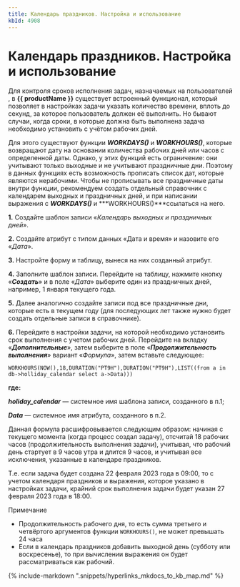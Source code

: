 ```yaml
---
title: Календарь праздников. Настройка и использование
kbId: 4908
---
```


# Календарь праздников. Настройка и использование

Для контроля сроков исполнения задач, назначаемых на пользователей, в **{{ productName }}** существует встроенный функционал, который позволяет в настройках задачи указать количество времени, вплоть до секунд, за которое пользователь должен её выполнить. Но бывают случаи, когда сроки, в которые должна быть выполнена задача необходимо установить с учётом рабочих дней.

Для этого существуют функции ***WORKDAYS()*** и ***WORKHOURS()***, которые возвращают дату на основании количества рабочих дней или часов с определенной даты. Однако, у этих функций есть ограничение: они учитывают только выходные и не учитывают праздничные дни. Поэтому в данных функциях есть возможность прописать список дат, которые являются нерабочими. Чтобы не прописывать все праздничные даты внутри функции, рекомендуем создать отдельный справочник с календарем выходных и праздничных дней, и при написании выражения с ***WORKDAYS()*** и ***WORKHOURS()***ссылаться на него.

**1.** Создайте шаблон записи «*Календарь выходных и праздничных дней*».

**2.** Создайте атрибут с типом данных «Дата и время» и назовите его «*Дата*».

**3.** Настройте форму и таблицу, вынеся на них созданный атрибут.

**4.** Заполните шаблон записи. Перейдите на таблицу, нажмите кнопку «***Создать***» и в поле «*Дата*» выберите один из праздничных дней, например, 1 января текущего года.

**5.** Далее аналогично создайте записи под все праздничные дни, которые есть в текущем году (для последующих лет также нужно будет создать отдельные записи в справочнике).

**6.** Перейдите в настройки задачи, на которой необходимо установить срок выполнения с учетом рабочих дней. Перейдите на вкладку «***Дополнительные***», затем выберите в поле «***Продолжительность выполнения***» вариант «*Формула*», затем вставьте следующее:

```
WORKHOURS(NOW(),18,DURATION("PT9H"),DURATION("PT9H"),LIST((from a in db->holliday_calendar select a->Data)))
```

**где:**

***holiday\_calendar*** — системное имя шаблона записи, созданного в п.1;

***Data*** — системное имя атрибута, созданного в п.2.

Данная формула расшифровывается следующим образом: начиная с текущего момента (когда процесс создал задачу), отсчитай 18 рабочих часов (продолжительность выполнения задачи), учитывая, что рабочий день стартует в 9 часов утра и длится 9 часов, и учитывая все исключения, указанные в календаре праздников.

Т.е. если задача будет создана 22 февраля 2023 года в 09:00, то с учетом календаря праздников и выражения, которое указано в настройках задачи, крайний срок выполнения задачи будет указан 27 февраля 2023 года в 18:00.

Примечание

- Продолжительность рабочего дня, то есть сумма третьего и четвёртого аргументов функции `WORKHOURS()`, не может превышать 24 часа
- Если в календарь праздников добавить выходной день (субботу или воскресенье), то при вычислении выражения он будет рассматриваться как рабочий.

{% include-markdown ".snippets/hyperlinks_mkdocs_to_kb_map.md" %}
